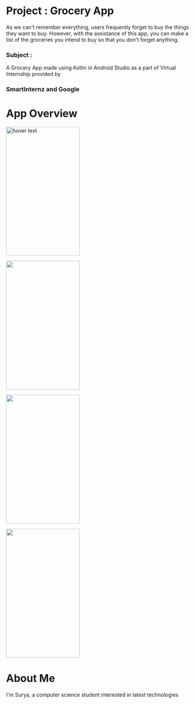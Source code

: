 <h1>Project : Grocery App</h1>
<p> As we can't remember everything, users frequently forget to buy the things they want to buy. However, with the assistance of this app, you can make a list of the groceries you intend to buy so that you don't forget anything. </p>

<h3>Subject :</h3>
<p>A Grocery App made using Kotlin in Android Studio as a part of Virtual Internship provided by <h3>SmartInternz and Google</h3></p>

<h1>App Overview</h1>

<p> <img src="https://user-images.githubusercontent.com/92356321/190845459-425e150e-e0e0-4042-aede-33b3919ec726.jpg"
        title="hover text" width="200px" height="350px" > </p>
<p> <img src="https://user-images.githubusercontent.com/92356321/190845455-206dc339-7fb4-4d48-b583-6692ec28fa45.jpg"
        width="200px" height="350px"> </p>
<p> <img src="https://user-images.githubusercontent.com/92356321/190845457-c64470de-fbe9-46bf-8a55-bf7f57241bdf.jpg"
        width="200px" height="350px"> </p>
<p> <img src="https://user-images.githubusercontent.com/92356321/190845458-437a68a2-d94c-4ad4-8491-2cb5570b5859.jpg"
        width="200px" height="350px"> </p>
        
<h1>About Me</h1>
<p> I'm Surya, a computer science student interested in latest technologies </p>








